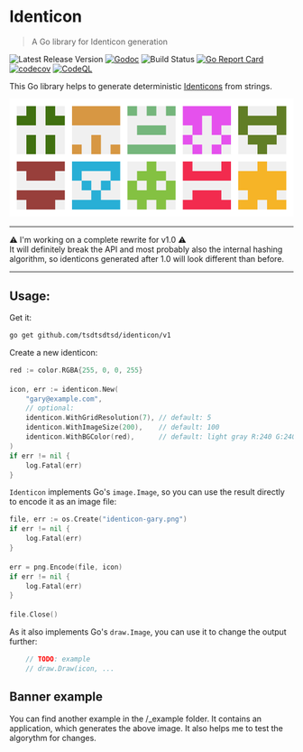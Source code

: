 # Identicon

> A Go library for Identicon generation

![Latest Release Version][shields-version-img]
[![Godoc][godoc-image]][godoc-url]
![Build Status](https://github.com/tsdtsdtsd/identicon/actions/workflows/ci.yml/badge.svg?branch=rewrite)
[![Go Report Card][grc-image]][grc-url]
[![codecov][codecov-image]][codecov-url]
[![CodeQL](https://github.com/tsdtsdtsd/identicon/actions/workflows/codeql-analysis.yml/badge.svg?branch=master)](https://github.com/tsdtsdtsd/identicon/actions/workflows/codeql-analysis.yml)

This Go library helps to generate deterministic [Identicons][identicon-wiki] from strings.

![Example Banner](_example/bannercreator/identicon-banner.png "Example Banner")

---

⚠️ I'm working on a complete rewrite for v1.0 ⚠️  
It will definitely break the API and most probably also the internal hashing algorithm, so identicons generated after 1.0 will look different than before. 

---

## Usage:

Get it:

```sh
go get github.com/tsdtsdtsd/identicon/v1
```

Create a new identicon:

```go
red := color.RGBA{255, 0, 0, 255}

icon, err := identicon.New(
    "gary@example.com", 
    // optional:
    identicon.WithGridResolution(7), // default: 5
    identicon.WithImageSize(200),    // default: 100
    identicon.WithBGColor(red),      // default: light gray R:240 G:240 B:240 A:255 (#f0f0f0)
)
if err != nil {
    log.Fatal(err)
}
```

`Identicon` implements Go's `image.Image`, so you can use the result directly to encode it as an image file:

```go
file, err := os.Create("identicon-gary.png")
if err != nil {
    log.Fatal(err)
}

err = png.Encode(file, icon)
if err != nil {
    log.Fatal(err)
}

file.Close()
```

As it also implements Go's `draw.Image`, you can use it to change the output further:

```go
    // TODO: example 
    // draw.Draw(icon, ...
```

## Banner example

You can find another example in the /_example folder. It contains an application, which generates the above image. It also helps me to test the algorythm for changes.

<!-- Markdown link & img dfn's -->
[grc-image]: https://goreportcard.com/badge/github.com/tsdtsdtsd/identicon
[grc-url]: https://goreportcard.com/report/github.com/tsdtsdtsd/identicon
[godoc-image]: https://pkg.go.dev/badge/github.com/tsdtsdtsd/identicon.svg
[godoc-url]: https://pkg.go.dev/github.com/tsdtsdtsd/identicon
[codecov-image]: https://codecov.io/gh/tsdtsdtsd/identicon/branch/rewrite/graph/badge.svg
[codecov-url]: https://codecov.io/gh/tsdtsdtsd/identicon/tree/rewrite
[shields-version-img]: https://img.shields.io/github/v/release/tsdtsdtsd/identicon
[identicon-wiki]: https://en.wikipedia.org/wiki/Identicon
